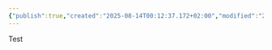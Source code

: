 ```yaml
---
{"publish":true,"created":"2025-08-14T00:12:37.172+02:00","modified":"2025-08-14T00:59:05.964+02:00","cssclasses":""}
---
```



Test